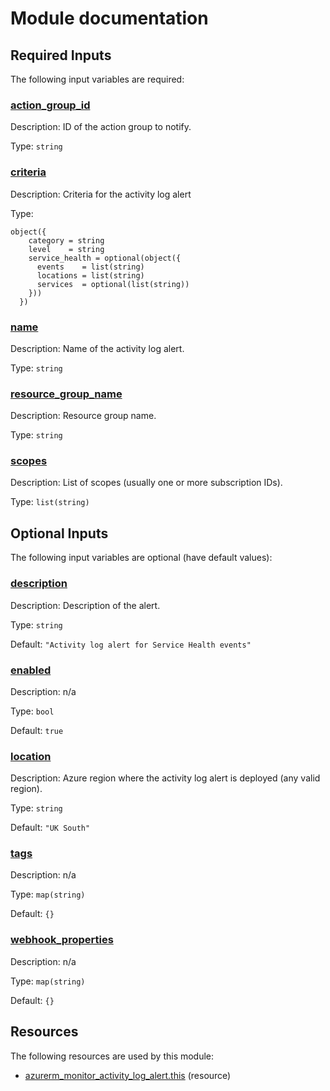 # Module documentation

## Required Inputs

The following input variables are required:

### <a name="input_action_group_id"></a> [action\_group\_id](#input\_action\_group\_id)

Description: ID of the action group to notify.

Type: `string`

### <a name="input_criteria"></a> [criteria](#input\_criteria)

Description: Criteria for the activity log alert

Type:

```hcl
object({
    category = string
    level    = string
    service_health = optional(object({
      events    = list(string)
      locations = list(string)
      services  = optional(list(string))
    }))
  })
```

### <a name="input_name"></a> [name](#input\_name)

Description: Name of the activity log alert.

Type: `string`

### <a name="input_resource_group_name"></a> [resource\_group\_name](#input\_resource\_group\_name)

Description: Resource group name.

Type: `string`

### <a name="input_scopes"></a> [scopes](#input\_scopes)

Description: List of scopes (usually one or more subscription IDs).

Type: `list(string)`

## Optional Inputs

The following input variables are optional (have default values):

### <a name="input_description"></a> [description](#input\_description)

Description: Description of the alert.

Type: `string`

Default: `"Activity log alert for Service Health events"`

### <a name="input_enabled"></a> [enabled](#input\_enabled)

Description: n/a

Type: `bool`

Default: `true`

### <a name="input_location"></a> [location](#input\_location)

Description: Azure region where the activity log alert is deployed (any valid region).

Type: `string`

Default: `"UK South"`

### <a name="input_tags"></a> [tags](#input\_tags)

Description: n/a

Type: `map(string)`

Default: `{}`

### <a name="input_webhook_properties"></a> [webhook\_properties](#input\_webhook\_properties)

Description: n/a

Type: `map(string)`

Default: `{}`


## Resources

The following resources are used by this module:

- [azurerm_monitor_activity_log_alert.this](https://registry.terraform.io/providers/hashicorp/azurerm/latest/docs/resources/monitor_activity_log_alert) (resource)
